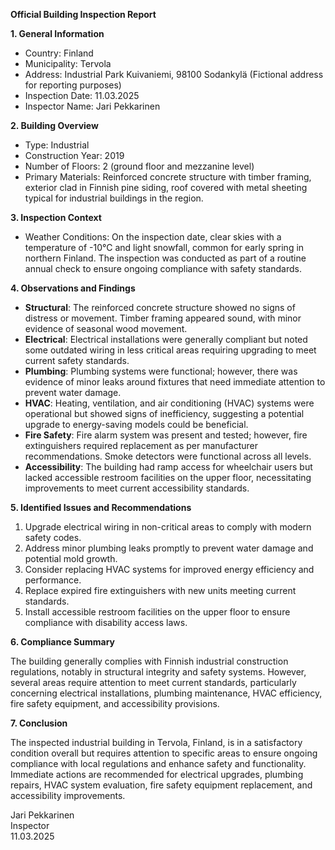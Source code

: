**Official Building Inspection Report**

**1. General Information**

- Country: Finland
- Municipality: Tervola
- Address: Industrial Park Kuivaniemi, 98100 Sodankylä (Fictional address for reporting purposes)
- Inspection Date: 11.03.2025
- Inspector Name: Jari Pekkarinen

**2. Building Overview**

- Type: Industrial
- Construction Year: 2019
- Number of Floors: 2 (ground floor and mezzanine level)
- Primary Materials: Reinforced concrete structure with timber framing, exterior clad in Finnish pine siding, roof covered with metal sheeting typical for industrial buildings in the region.

**3. Inspection Context**

- Weather Conditions: On the inspection date, clear skies with a temperature of -10°C and light snowfall, common for early spring in northern Finland. The inspection was conducted as part of a routine annual check to ensure ongoing compliance with safety standards.

**4. Observations and Findings**

- **Structural**: The reinforced concrete structure showed no signs of distress or movement. Timber framing appeared sound, with minor evidence of seasonal wood movement.
- **Electrical**: Electrical installations were generally compliant but noted some outdated wiring in less critical areas requiring upgrading to meet current safety standards.
- **Plumbing**: Plumbing systems were functional; however, there was evidence of minor leaks around fixtures that need immediate attention to prevent water damage.
- **HVAC**: Heating, ventilation, and air conditioning (HVAC) systems were operational but showed signs of inefficiency, suggesting a potential upgrade to energy-saving models could be beneficial.
- **Fire Safety**: Fire alarm system was present and tested; however, fire extinguishers required replacement as per manufacturer recommendations. Smoke detectors were functional across all levels.
- **Accessibility**: The building had ramp access for wheelchair users but lacked accessible restroom facilities on the upper floor, necessitating improvements to meet current accessibility standards.

**5. Identified Issues and Recommendations**

1. Upgrade electrical wiring in non-critical areas to comply with modern safety codes.
2. Address minor plumbing leaks promptly to prevent water damage and potential mold growth.
3. Consider replacing HVAC systems for improved energy efficiency and performance.
4. Replace expired fire extinguishers with new units meeting current standards.
5. Install accessible restroom facilities on the upper floor to ensure compliance with disability access laws.

**6. Compliance Summary**

The building generally complies with Finnish industrial construction regulations, notably in structural integrity and safety systems. However, several areas require attention to meet current standards, particularly concerning electrical installations, plumbing maintenance, HVAC efficiency, fire safety equipment, and accessibility provisions.

**7. Conclusion**

The inspected industrial building in Tervola, Finland, is in a satisfactory condition overall but requires attention to specific areas to ensure ongoing compliance with local regulations and enhance safety and functionality. Immediate actions are recommended for electrical upgrades, plumbing repairs, HVAC system evaluation, fire safety equipment replacement, and accessibility improvements.

Jari Pekkarinen  
Inspector  
11.03.2025